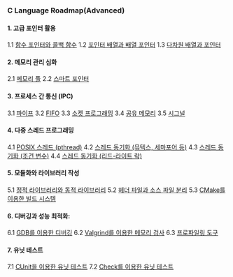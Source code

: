 ### C Language Roadmap(Advanced)

#### 1. 고급 포인터 활용
1.1 [함수 포인터와 콜백 함수](./01.md)
1.2 [포인터 배열과 배열 포인터](./01.md)
1.3 [다차원 배열과 포인터](./01.md)

#### 2. 메모리 관리 심화
2.1 [메모리 풀](./02.md)
2.2 [스마트 포인터](./03.md)

#### 3. 프로세스 간 통신 (IPC)

3.1 [파이프](./04.md)
3.2 [FIFO](./05.md)
3.3 [소켓 프로그래밍](./06.md)
3.4 [공유 메모리](./07.md)
3.5 [시그널](./08.md)

#### 4. 다중 스레드 프로그래밍

4.1 [POSIX 스레드 (pthread)](./09.md)
4.2 [스레드 동기화 (뮤텍스, 세마포어 등)](./10.md)
4.3 [스레드 동기화 (조건 변수)](./11.md)
4.4 [스레드 동기화 (리드-라이트 락)](./12.md)

#### 5. 모듈화와 라이브러리 작성
5.1 [정적 라이브러리와 동적 라이브러리](./13.md)
5.2 [헤더 파일과 소스 파일 분리](./14.md)
5.3 [CMake를 이용한 빌드 시스템](./15.md)

#### 6. 디버깅과 성능 최적화:
6.1 [GDB를 이용한 디버깅](./16.md)
6.2 [Valgrind를 이용한 메모리 검사](./17.md)
6.3 [프로파일링 도구](./18.md)

#### 7. 유닛 테스트
7.1 [CUnit을 이용한 유닛 테스트](./19.md)
7.2 [Check를 이용한 유닛 테스트](./20.md)